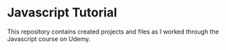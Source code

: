 # Javascript Tutorial

This repository contains created projects and files as I worked through the Javascript course on Udemy.
